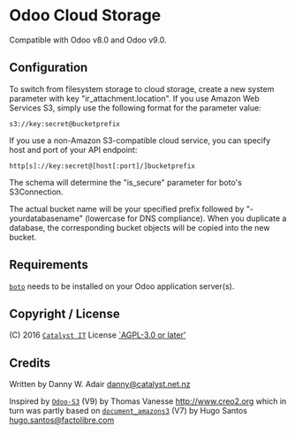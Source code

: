 # Odoo Cloud Storage

Compatible with Odoo v8.0 and Odoo v9.0.

## Configuration
To switch from filesystem storage to cloud storage, create a new system parameter with key "ir_attachment.location".
If you use Amazon Web Services S3, simply use the following format for the parameter value:

```
s3://key:secret@bucketprefix
```

If you use a non-Amazon S3-compatible cloud service, you can specify host and port of your API endpoint:

```
http[s]://key:secret@[host[:port]/]bucketprefix
```

The schema will determine the "is_secure" parameter for boto's S3Connection.

The actual bucket name will be your specified prefix followed by "-yourdatabasename" (lowercase for DNS compliance).
When you duplicate a database, the corresponding bucket objects will be copied into the new bucket.

## Requirements
[`boto`](https://github.com/boto/boto) needs to be installed on your Odoo application server(s).

## Copyright / License
(C) 2016 [`Catalyst IT`](https://catalyst.net.nz/)
License [`AGPL-3.0 or later'](http://www.gnu.org/licenses/agpl.html)

## Credits
Written by Danny W. Adair <danny@catalyst.net.nz>

Inspired by [`Odoo-S3`](https://github.com/tvanesse/odoo-s3) (V9) by Thomas Vanesse <http://www.creo2.org>
which in turn was partly based on [`document_amazons3`](https://apps.odoo.com/apps/modules/7.0/document_amazons3/) (V7) by Hugo Santos <hugo.santos@factolibre.com>
